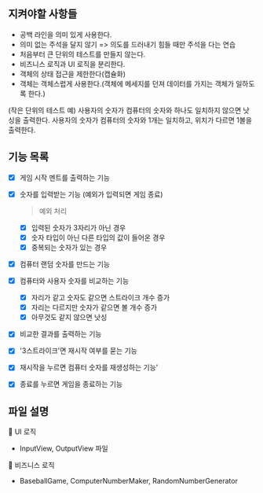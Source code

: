 ## 지켜야할 사항들

* 공백 라인을 의미 있게 사용한다.
* 의미 없는 주석을 달지 않기 => 의도를 드러내기 힘들 때만 주석을 다는 연습
* 처음부터 큰 단위의 테스트를 만들지 않는다.
* 비즈니스 로직과 UI 로직을 분리한다.
* 객체의 상태 접근을 제한한다(캡슐화)
* 객체는 객체스럽게 사용한다.(객체에 메세지를 던져 데이터를 가지는 객체가 일하도록 한다.)

 
(작은 단위의 테스트 예)
사용자의 숫자가 컴퓨터의 숫자와 하나도 일치하지 않으면 낫싱을 출력한다.
사용자의 숫자가 컴퓨터의 숫자와 1개는 일치하고, 위치가 다르면 1볼을 출력한다.

## 기능 목록

- [x] 게임 시작 멘트를 출력하는 기능

- [x] 숫자를 입력받는 기능 (예외가 입력되면 게임 종료)
  
  > 예외 처리
  - [x] 입력된 숫자가 3자리가 아닌 경우
  - [x] 숫자 타입이 아닌 다른 타입의 값이 들어온 경우
  - [x] 중복되는 숫자가 있는 경우

- [x] 컴퓨터 랜덤 숫자를 만드는 기능

- [x] 컴퓨터와 사용자 숫자를 비교하는 기능

  - [x] 자리가 같고 숫자도 같으면 스트라이크 개수 증가
  - [x] 자리는 다르지만 숫자가 같으면 볼 개수 증가
  - [x] 아무것도 같지 않으면 낫싱

- [x] 비교한 결과를 출력하는 기능

- [x] '3스트라이크'면 재시작 여부를 묻는 기능

- [x] 재시작을 누르면 컴퓨터 숫자를 재생성하는 기능'

- [x] 종료를 누르면 게임을 종료하는 기능

## 파일 설명

📌 UI 로직

* InputView, OutputView 파일

📌 비즈니스 로직

* BaseballGame, ComputerNumberMaker, RandomNumberGenerator